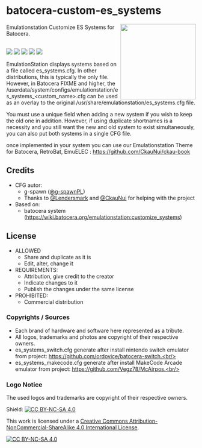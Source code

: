 # batocera-custom-es_systems

<p>
<img align="right" width="200px" src="https://i.imgur.com/eCZPBDE.png">
Emulationstation Customize ES Systems for Batocera.<br/>
<br/>
</p>
<p>
      <a href="https://img.shields.io/github/stars/g-spawnPL/batocera-custom-es_systems" alt="stars">
        <img src="https://img.shields.io/github/stars/g-spawnPL/batocera-custom-es_systems" /></a>
      <a href="https://img.shields.io/github/forks/g-spawnPL/batocera-custom-es_systems" alt="Forks">
        <img src="https://img.shields.io/github/forks/g-spawnPL/batocera-custom-es_systems" /></a>
      <a href="https://img.shields.io/github/issues/g-spawnPL/batocera-custom-es_systems" alt="Issues">
        <img src="https://img.shields.io/github/issues/g-spawnPL/batocera-custom-es_systems" /></a>
      <a href="https://img.shields.io/github/issues-closed/g-spawnPL/batocera-custom-es_systems" alt="Issues Closed">
        <img src="https://img.shields.io/github/issues-closed/g-spawnPL/batocera-custom-es_systems" /></a>
      <a href="https://img.shields.io/github/issues-pr-closed/g-spawnPL/batocera-custom-es_systems" alt="Closed PR">
        <img src="https://img.shields.io/github/issues-pr-closed/g-spawnPL/batocera-custom-es_systems" /></a>
</p>

EmulationStation displays systems based on a file called es_systems.cfg. In other distributions, this is typically the only file. However, in Batocera FIXME and higher, the /userdata/system/configs/emulationstation/es_systems_&lt;custom_name>.cfg can be used as an overlay to the original /usr/share/emulationstation/es_systems.cfg file.

You must use a unique <name> field when adding a new system if you wish to keep the old one in addition. However, if using duplicate shortnames is a necessity and you still want the new and old system to exist simultaneously, you can also put both systems in a single CFG file.


once implemented in your system you can use our Emulationstation Theme for Batocera, RetroBat, EmuELEC : https://github.com/CkauNui/ckau-book


## Credits

- CFG autor:
  - g-spawn ([@g-spawnPL](https://github.com/g-spawnPL))
  - Thanks to [@Lendersmark](https://github.com/Lendersmark) and [@CkauNui](https://github.com/CkauNui) for helping with the project
- Based on:
  - batocera system (https://wiki.batocera.org/emulationstation:customize_systems)

## License

- ALLOWED
  - Share and duplicate as it is
  - Edit, alter, change it
- REQUIREMENTS:
  - Attribution, give credit to the creator
  - Indicate changes to it
  - Publish the changes under the same license
- PROHIBITED:
  - Commercial distribution

### Copyrights / Sources
- Each brand of hardware and software here represented as a tribute.<br/>
- All logos, trademarks and photos are copyright of their respective owners.<br/>
- es_systems_switch.cfg generate after install nintendo switch emulator from project: https://github.com/ordovice/batocera-switch.<br/>
- es_systems_makecode.cfg generate after install MakeCode Arcade emulator from project: https://github.com/Vegz78/McAirpos.<br/>

### Logo Notice

The used logos and trademarks are copyright of their respective owners.
  
Shield: [![CC BY-NC-SA 4.0][cc-by-nc-sa-shield]][cc-by-nc-sa]

This work is licensed under a
[Creative Commons Attribution-NonCommercial-ShareAlike 4.0 International License][cc-by-nc-sa].

[![CC BY-NC-SA 4.0][cc-by-nc-sa-image]][cc-by-nc-sa]

[cc-by-nc-sa]: http://creativecommons.org/licenses/by-nc-sa/4.0/
[cc-by-nc-sa-image]: https://licensebuttons.net/l/by-nc-sa/4.0/88x31.png
[cc-by-nc-sa-shield]: https://img.shields.io/badge/License-CC%20BY--NC--SA%204.0-lightgrey.svg

